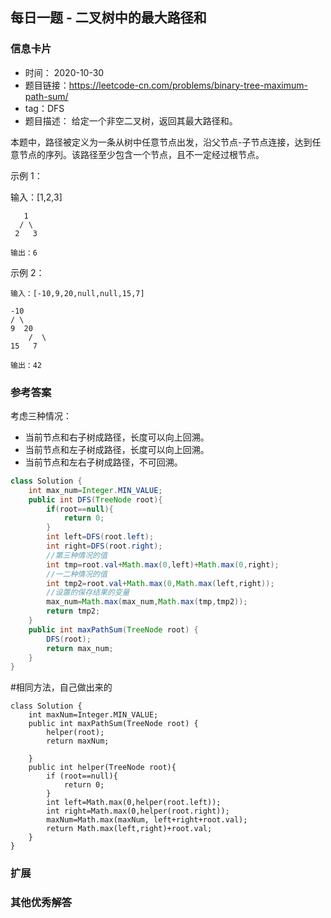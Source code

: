 ## 每日一题 - 二叉树中的最大路径和
### 信息卡片 

- 时间： 2020-10-30
- 题目链接：https://leetcode-cn.com/problems/binary-tree-maximum-path-sum/
- tag：DFS
- 题目描述：
给定一个非空二叉树，返回其最大路径和。

本题中，路径被定义为一条从树中任意节点出发，沿父节点-子节点连接，达到任意节点的序列。该路径至少包含一个节点，且不一定经过根节点。

 

示例 1：

输入：[1,2,3]

       1
      / \
     2   3

    输出：6

示例 2：

    输入：[-10,9,20,null,null,15,7]

    -10
    / \
    9  20
        /  \
    15   7

    输出：42




### 参考答案

考虑三种情况：
- 当前节点和右子树成路径，长度可以向上回溯。
- 当前节点和左子树成路径，长度可以向上回溯。
- 当前节点和左右子树成路径，不可回溯。
```java
class Solution {
    int max_num=Integer.MIN_VALUE;
    public int DFS(TreeNode root){
        if(root==null){
            return 0;
        }
        int left=DFS(root.left);
        int right=DFS(root.right);
        //第三种情况的值
        int tmp=root.val+Math.max(0,left)+Math.max(0,right);
        //一二种情况的值
        int tmp2=root.val+Math.max(0,Math.max(left,right));
        //设置的保存结果的变量
        max_num=Math.max(max_num,Math.max(tmp,tmp2));
	    return tmp2;
    }
    public int maxPathSum(TreeNode root) {
        DFS(root);
        return max_num;
    }
}
```
#相同方法，自己做出来的
```
class Solution {
    int maxNum=Integer.MIN_VALUE;
    public int maxPathSum(TreeNode root) {
        helper(root);
        return maxNum;

    }
    public int helper(TreeNode root){
        if (root==null){
            return 0;
        }
        int left=Math.max(0,helper(root.left));
        int right=Math.max(0,helper(root.right));
        maxNum=Math.max(maxNum, left+right+root.val);
        return Math.max(left,right)+root.val;
    }
}
```
### 扩展

### 其他优秀解答 





